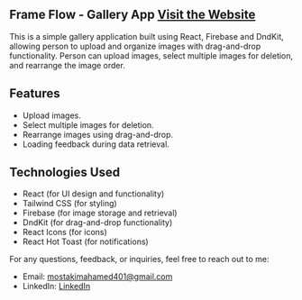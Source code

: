 ## Frame Flow - Gallery App **[Visit the Website](https://frame-flow.web.app/)**

This is a simple gallery application built using React, Firebase and DndKit, allowing person to upload and organize images with drag-and-drop functionality. Person can upload images, select multiple images for deletion, and rearrange the image order.

## Features

- Upload images.
- Select multiple images for deletion.
- Rearrange images using drag-and-drop.
- Loading feedback during data retrieval.

## Technologies Used

- React (for UI design and functionality)
- Tailwind CSS (for styling)
- Firebase (for image storage and retrieval)
- DndKit (for drag-and-drop functionality)
- React Icons (for icons)
- React Hot Toast (for notifications)

For any questions, feedback, or inquiries, feel free to reach out to me:

- Email: [mostakimahamed401@gmail.com](mailto:mostakimahamed401@gmail.com)
- LinkedIn: [LinkedIn](https://www.linkedin.com/in/mostakim-ahamed/)
